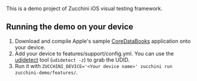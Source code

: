 This is a demo project of Zucchini iOS visual testing framework.

## Running the demo on your device
 
  1. Download and compile Apple's sample [CoreDataBooks](http://developer.apple.com/library/ios/samplecode/CoreDataBooks/CoreDataBooks.zip) application onto your device.
  2. Add your device to features/support/config.yml. You can use the [udidetect](https://github.com/vaskas/udidetect) tool (`udidetect -z`) to grab the UDID. 
  3. Run it with `ZUCCHINI_DEVICE='<Your device name>' zucchini run zucchini-demo/features/`.